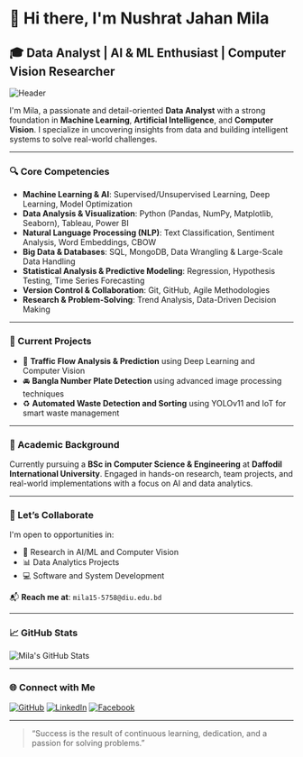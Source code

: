 # 👋 Hi there, I'm Nushrat Jahan Mila

## 🎓 Data Analyst | AI & ML Enthusiast | Computer Vision Researcher

![Header](https://github.com/user-attachments/assets/545108d9-8bfb-4363-96af-fa5dd694fac2)

I'm Mila, a passionate and detail-oriented **Data Analyst** with a strong foundation in **Machine Learning**, **Artificial Intelligence**, and **Computer Vision**. I specialize in uncovering insights from data and building intelligent systems to solve real-world challenges.

---

### 🔍 Core Competencies

- **Machine Learning & AI**: Supervised/Unsupervised Learning, Deep Learning, Model Optimization
- **Data Analysis & Visualization**: Python (Pandas, NumPy, Matplotlib, Seaborn), Tableau, Power BI
- **Natural Language Processing (NLP)**: Text Classification, Sentiment Analysis, Word Embeddings, CBOW
- **Big Data & Databases**: SQL, MongoDB, Data Wrangling & Large-Scale Data Handling
- **Statistical Analysis & Predictive Modeling**: Regression, Hypothesis Testing, Time Series Forecasting
- **Version Control & Collaboration**: Git, GitHub, Agile Methodologies
- **Research & Problem-Solving**: Trend Analysis, Data-Driven Decision Making

---

### 📌 Current Projects

- 🚦 **Traffic Flow Analysis & Prediction** using Deep Learning and Computer Vision
- 🚘 **Bangla Number Plate Detection** using advanced image processing techniques
- ♻️ **Automated Waste Detection and Sorting** using YOLOv11 and IoT for smart waste management

---

### 🎯 Academic Background

Currently pursuing a **BSc in Computer Science & Engineering** at **Daffodil International University**. Engaged in hands-on research, team projects, and real-world implementations with a focus on AI and data analytics.

---

### 🤝 Let’s Collaborate

I'm open to opportunities in:
- 🔬 Research in AI/ML and Computer Vision
- 📊 Data Analytics Projects
- 💻 Software and System Development

📬 **Reach me at**: `mila15-5758@diu.edu.bd`

---

### 📈 GitHub Stats

![Mila's GitHub Stats](https://github-readme-stats.vercel.app/api?username=NushratJahanMila58&show_icons=true&theme=radical)

---

### 🌐 Connect with Me

[![GitHub](https://img.shields.io/badge/GitHub-%2312100E.svg?style=for-the-badge&logo=github&logoColor=white)](https://github.com/NushratJahanMila58)
[![LinkedIn](https://img.shields.io/badge/LinkedIn-%230077B5.svg?style=for-the-badge&logo=linkedin&logoColor=white)](https://www.linkedin.com/in/nushrat-jahan-mila-432aa5231/)
[![Facebook](https://img.shields.io/badge/Facebook-%231877F2.svg?style=for-the-badge&logo=facebook&logoColor=white)](https://www.facebook.com/share/18PmZfzA9H/)

---

> “Success is the result of continuous learning, dedication, and a passion for solving problems.”
